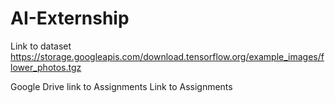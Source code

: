 # AI-Externship

Link to dataset
https://storage.googleapis.com/download.tensorflow.org/example_images/flower_photos.tgz

Google Drive link to Assignments Link to Assignments
